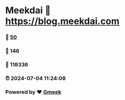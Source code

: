 # Meekdai :link: https://blog.meekdai.com 
### :page_facing_up: [50](https://blog.meekdai.com/tag.html) 
### :speech_balloon: 146 
### :hibiscus: 118336 
### :alarm_clock: 2024-07-04 11:24:08 
### Powered by :heart: [Gmeek](https://github.com/Meekdai/Gmeek)
